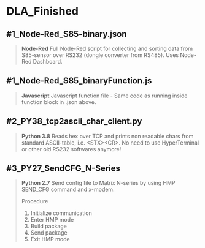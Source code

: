 # DLA_Finished

## #1_Node-Red_S85-binary.json
> **Node-Red**
> Full Node-Red script for collecting and sorting data from S85-sensor over RS232 (dongle converter from RS485). Uses Node-Red Dashboard.

## #1_Node-Red_S85_binaryFunction.js
> **Javascript**
> Javascript function file - Same code as running inside function block in .json above.

## #2_PY38_tcp2ascii_char_client.py
> **Python 3.8**
> Reads hex over TCP and prints non readable chars from standard ASCII-table, i.e. \<STX\>\<CR\>. No need to use HyperTerminal or other old RS232 softwares anymore!

## #3_PY27_SendCFG_N-Series
> **Python 2.7**
> Send config file to Matrix N-series by using HMP SEND_CFG command and x-modem.
> 
> Procedure
> 1. Initialize communication
> 2. Enter HMP mode
> 3. Build package
> 4. Send package
> 5. Exit HMP mode
